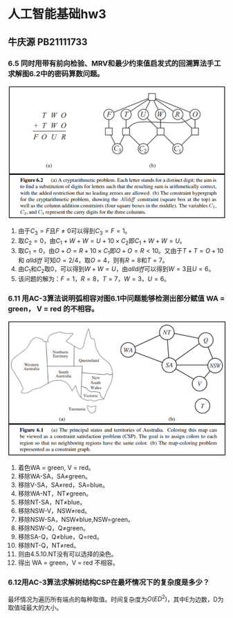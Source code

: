 # 人工智能基础hw3

## 牛庆源 PB21111733

### 6.5 同时用带有前向检验、MRV和最少约束值启发式的回溯算法手工求解图6.2中的密码算数问题。

![](img\AI_figure6.2.png)

1. 由于$C_3 = F$且$F \neq 0$可以得到$C_3 = F = 1$。
1. 取$C_2 = 0$，由$C_1 + W + W = U + 10 \times C_2$即$C_1 + W + W = U$。
1. 取$C_1 = 0$，由$O + O = R + 10 \times C_1$即$O + O = R < 10$。又由于$T + T = O + 10$ 和 $alldiff$ 可知$O = 2/4$，取$O = 4$，则有$R = 8$和$T = 7$。
1. 由$C_1$和$C_2$取0，可以得到$W + W = U$，由$alldiff$可以得到$W = 3$且$U = 6$。
1. 该问题的解为：$F = 1$，$R = 8$，$T = 7$，$W = 3$，$U = 6$。



### 6.11 用AC-3算法说明弧相容对图6.1中问题能够检测出部分赋值 WA = green， V = red 的不相容。

![](img\AI_figure6.1.png)

1. 着色WA = green, V = red。
2. 移除WA-SA，SA$\neq$green。
3. 移除V-SA，SA$\neq$red，SA=blue。
4. 移除WA-NT，NT$\neq$green。
5. 移除NT-SA，NT$\neq$blue。
6. 移除NSW-V，NSW$\neq$red。
7. 移除NSW-SA，NSW$\neq$blue,NSW=green。
8. 移除NSW-Q，Q$\neq$green。
9. 移除SA-Q，Q$\neq$blue，Q=red。
10. 移除NT-Q，NT$\neq$red。
11. 则由4.5.10.NT没有可以选择的染色。
12. 得出 WA = green，V = red 不相容。



### 6.12用AC-3算法求解树结构CSP在最坏情况下的复杂度是多少？

最坏情况为遍历所有端点的每种取值。时间复杂度为$O(ED^2)$，其中E为边数，D为取值域最大的大小。